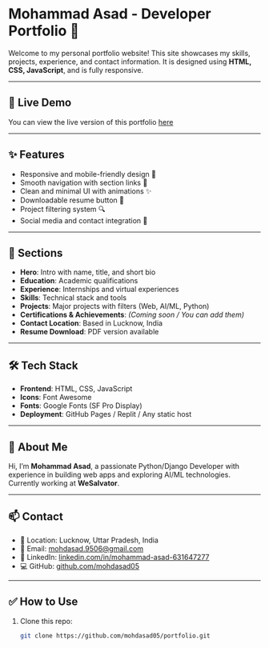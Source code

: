 # Mohammad Asad - Developer Portfolio 🚀

Welcome to my personal portfolio website! This site showcases my skills, projects, experience, and contact information. It is designed using **HTML, CSS, JavaScript**, and is fully responsive.

---

## 🔗 Live Demo

You can view the live version of this portfolio [here](https://mohdasad05.github.io/my-portfolio/)  


---

## ✨ Features

- Responsive and mobile-friendly design 📱
- Smooth navigation with section links 🔗
- Clean and minimal UI with animations ✨
- Downloadable resume button 📄
- Project filtering system 🔍
- Social media and contact integration 🔗

---

## 📌 Sections

- **Hero**: Intro with name, title, and short bio
- **Education**: Academic qualifications
- **Experience**: Internships and virtual experiences
- **Skills**: Technical stack and tools
- **Projects**: Major projects with filters (Web, AI/ML, Python)
- **Certifications & Achievements**: *(Coming soon / You can add them)*
- **Contact Location**: Based in Lucknow, India
- **Resume Download**: PDF version available

---

## 🛠️ Tech Stack

- **Frontend**: HTML, CSS, JavaScript
- **Icons**: Font Awesome
- **Fonts**: Google Fonts (SF Pro Display)
- **Deployment**: GitHub Pages / Replit / Any static host

---

## 🧠 About Me

Hi, I’m **Mohammad Asad**, a passionate Python/Django Developer with experience in building web apps and exploring AI/ML technologies. Currently working at **WeSalvator**.

---

## 📫 Contact

- 📍 Location: Lucknow, Uttar Pradesh, India  
- 📧 Email: [mohdasad.9506@gmail.com](mailto:mohdasad.9506@gmail.com)  
- 💼 LinkedIn: [linkedin.com/in/mohammad-asad-631647277](https://linkedin.com/in/mohammad-asad-631647277)  
- 💻 GitHub: [github.com/mohdasad05](https://github.com/mohdasad05)

---

## ✅ How to Use

1. Clone this repo:
   ```bash
   git clone https://github.com/mohdasad05/portfolio.git

